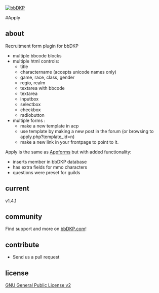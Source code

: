 [![bbDKP](http://www.bbDKP.com/images/site_logo.png)](http://www.bbDKP.com)

#Apply

## about

Recruitment form plugin for bbDKP
- multiple bbcode blocks
- multiple html controls: 
	- title
	- charactername (accepts unicode names only)
	- game, race, class, gender
	- regio, realm
	- textarea with bbcode
	- textarea
	- inputbox
	- selectbox
	- checkbox
	- radiobutton
- multiple forms : 
	- make a new template in acp
	- use template by making a new post in the forum (or browsing to apply.php?template_id=n)
	- make a new link in your frontpage to point to it. 
	
Apply is the same as [Appforms](https://github.com/Sajaki/Appforms) but with added functionality:

-	inserts member in bbDKP database
-	has extra fields for mmo characters
-	questions were preset for guilds

## current

v1.4.1

## community

Find support and more on [bbDKP.com](http://www.bbdkp.com)! 

## contribute

-	Send us a pull request

## license

[GNU General Public License v2](http://opensource.org/licenses/gpl-2.0.php)

